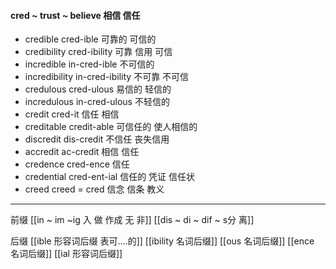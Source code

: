 #### cred ~ trust ~ believe 相信 信任

- credible  cred-ible 可靠的 可信的
- credibility cred-ibility 可靠 信用 可信
- incredible in-cred-ible 不可信的
- incredibility in-cred-ibility 不可靠 不可信
- credulous cred-ulous 易信的 轻信的
- incredulous in-cred-ulous 不轻信的
- credit cred-it 信任 相信
- creditable credit-able 可信任的 使人相信的
- discredit dis-credit 不信任 丧失信用
- accredit ac-credit 相信 信任
- credence cred-ence 信任
- credential cred-ent-ial 信任的 凭证 信任状
- creed creed  = cred 信念  信条  教义

---
前缀
[[in  ~ im ~ig 入 做 作成  无 非]]
[[dis  ~ di ~ dif ~ s分 离]]


后缀
[[ible 形容词后缀 表可....的]]
[[ibility 名词后缀]]
[[ous 名词后缀]]
[[ence 名词后缀]]
[[ial 形容词后缀]]
